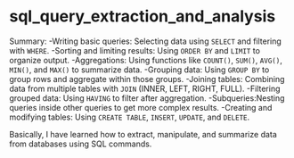 # sql_query_extraction_and_analysis
Summary:
  -Writing basic queries: Selecting data using `SELECT` and filtering with `WHERE`.
  -Sorting and limiting results: Using `ORDER BY` and `LIMIT` to organize output.
  -Aggregations: Using functions like `COUNT()`, `SUM()`, `AVG()`, `MIN()`, and `MAX()` to summarize data.
  -Grouping data: Using `GROUP BY` to group rows and aggregate within those groups.
  -Joining tables: Combining data from multiple tables with `JOIN` (INNER, LEFT, RIGHT, FULL).
  -Filtering grouped data: Using `HAVING` to filter after aggregation.
  -Subqueries:Nesting queries inside other queries to get more complex results.
  -Creating and modifying tables: Using `CREATE TABLE`, `INSERT`, `UPDATE`, and `DELETE`.

Basically, I have learned how to extract, manipulate, and summarize data from databases using SQL commands.
